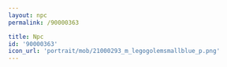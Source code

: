 ```yaml
---
layout: npc
permalink: /90000363

title: Npc
id: '90000363'
icon_url: 'portrait/mob/21000293_m_legogolemsmallblue_p.png'
---
```

